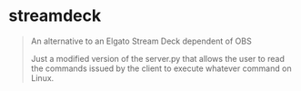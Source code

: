 # streamdeck

> An alternative to an Elgato Stream Deck dependent of OBS
>
> Just a modified version of the server.py that allows the user to read the commands issued by the client to execute whatever command on Linux.

